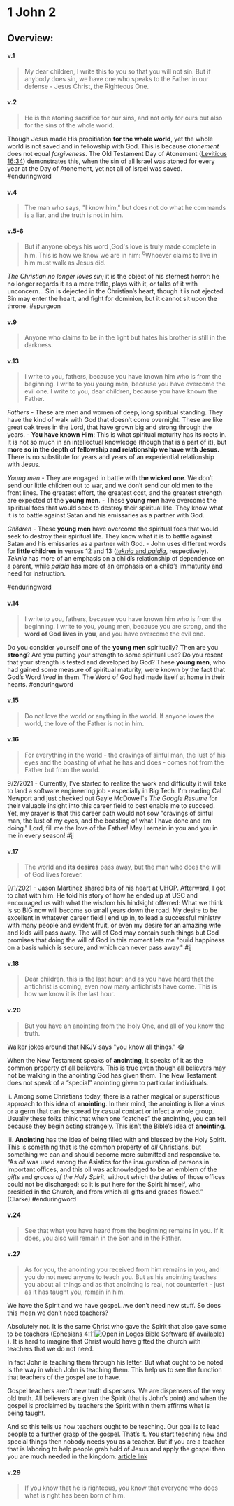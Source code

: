# 1 John 2

## Overview:



#### v.1
>My dear children, I write this to you so that you will not sin. But if anybody does sin, we have one who speaks to the Father in our defense - Jesus Christ, the Righteous One.

#### v.2
>He is the atoning sacrifice for our sins, and not only for ours but also for the sins of the whole world.

Though Jesus made His propitiation **for the whole world**, yet the whole world is not saved and in fellowship with God. This is because _atonement_ does not equal _forgiveness_. The Old Testament Day of Atonement ([Leviticus 16:34](https://www.blueletterbible.org/search/preSearch.cfm?Criteria=Leviticus+16.34&t=NKJV)) demonstrates this, when the sin of all Israel was atoned for every year at the Day of Atonement, yet not all of Israel was saved.
#enduringword 

#### v.4
>The man who says, "I know him," but does not do what he commands is a liar, and the truth is not in him.

#### v.5-6
>But if anyone obeys his word ,God's love is truly made complete in him. This is how we know we are in him: <sup>6</sup>Whoever claims to live in him must walk as Jesus did.

_The Christian no longer loves sin;_ it is the object of his sternest horror: he no longer regards it as a mere trifle, plays with it, or talks of it with unconcern… Sin is dejected in the Christian’s heart, though it is not ejected. Sin may enter the heart, and fight for dominion, but it cannot sit upon the throne.
#spurgeon 


#### v.9
>Anyone who claims to be in the light but hates his brother is still in the darkness.

#### v.13
>I write to you, fathers, because you have known him who is from the beginning. I write to you young men, because you have overcome the evil one. I write to you, dear children, because you have known the Father.

*Fathers*
	- These are men and women of deep, long spiritual standing. They have the kind of walk with God that doesn’t come overnight. These are like great oak trees in the Lord, that have grown big and strong through the years.
	- **You have known Him**: This is what spiritual maturity has its roots in. It is not so much in an intellectual knowledge (though that is a part of it), but **more so in the depth of fellowship and relationship we have with Jesus.** There is no substitute for years and years of an experiential relationship with Jesus.
	
*Young men*
	- They are engaged in battle with **the wicked one**. We don’t send our little children out to war, and we don’t send our old men to the front lines. The greatest effort, the greatest cost, and the greatest strength are expected of the **young men**.
	- These **young men** have overcome the spiritual foes that would seek to destroy their spiritual life. They know what it is to battle against Satan and his emissaries as a partner with God.

*Children*
	- These **young men** have overcome the spiritual foes that would seek to destroy their spiritual life. They know what it is to battle against Satan and his emissaries as a partner with God.
	- John uses different words for **little children** in verses 12 and 13 ([_teknia_ and _paidia_](Greek), respectively). _Teknia_ has more of an emphasis on a child’s relationship of dependence on a parent, while _paidia_ has more of an emphasis on a child’s immaturity and need for instruction.

#enduringword 
	
#### v.14
>I write to you, fathers, because you have known him who is from the beginning. I write to you, young men, because you are strong, and the **word of God lives in you**, and you have overcome the evil one.

Do you consider yourself one of the **young men** spiritually? Then are you **strong**? Are you putting your strength to some spiritual use? Do you resent that your strength is tested and developed by God? These **young men**, who had gained some measure of spiritual maturity, were known by the fact that God’s Word _lived_ in them. The Word of God had made itself at home in their hearts.
#enduringword 

#### v.15
>Do not love the world or anything in the world. If anyone loves the world, the love of the Father is not in him.


#### v.16
>For everything in the world - the cravings of sinful man, the lust of his eyes and the boasting of what he has and does - comes not from the Father but from the world.

9/2/2021 - Currently, I've started to realize the work and difficulty it will take to land a software engineering job - especially in Big Tech. I'm reading Cal Newport and just checked out Gayle McDowell's *The Google Resume* for their valuable insight into this career field to best enable me to succeed. Yet, my prayer is that this career path would not sow "cravings of sinful man, the lust of my eyes, and the boasting of what I have done and am doing." Lord, fill me the love of the Father! May I remain in you and you in me in every season!
#jj 

#### v.17
>The world and **its desires** pass away, but the man who does the will of God lives forever.

9/1/2021 - Jason Martinez shared bits of his heart at UHOP. Afterward, I got to chat with him. He told his story of how he ended up at USC and encouraged us with what the wisdom his hindsight offerred: What we think is so BIG now will become so small years down the road. My desire to be excellent in whatever career field I end up in, to lead a successful ministry with many people and evident fruit, or even my desire for an amazing wife and kids will pass away. The will of God may contain such things but God promises that doing the will of God in this moment lets me "build happiness on a basis which is secure, and which can never pass away."
#jj 

#### v.18
>Dear children, this is the last hour; and as you have heard that the antichrist is coming, even now many antichrists have come. This is how we know it is the last hour.

#### v.20
>But you have an anointing from the Holy One, and all of you know the truth.

Walker jokes around that NKJV says "you know all things." 😂

When the New Testament speaks of **anointing**, it speaks of it as the common property of all believers. This is true even though all believers may not be walking in the anointing God has given them. The New Testament does not speak of a “special” anointing given to particular individuals.

ii. Among some Christians today, there is a rather magical or superstitious approach to this idea of **anointing**. In their mind, the anointing is like a virus or a germ that can be spread by casual contact or infect a whole group. Usually these folks think that when one “catches” the anointing, you can tell because they begin acting strangely. This isn’t the Bible’s idea of **anointing**.

iii. **Anointing** has the idea of being filled with and blessed by the Holy Spirit. This is something that is the common property of _all_ Christians, but something we can and should become more submitted and responsive to. “As _oil_ was used among the Asiatics for the inauguration of persons in important offices, and this oil was acknowledged to be an emblem of the _gifts_ and _graces of the Holy Spirit_, without which the duties of those offices could not be discharged; so it is put here for the Spirit himself, who presided in the Church, and from which all gifts and graces flowed.” (Clarke)
#enduringword 

#### v.24
>See that what you have heard from the beginning remains in you. If it does, you also will remain in the Son and in the Father.

#### v.27
>As for you, the anointing you received from him remains in you, and you do not need anyone to teach you. But as his anointing teaches you about all things and as that anointing is real, not counterfeit - just as it has taught you, remain in him.

We have the Spirit and we have gospel…we don’t need new stuff. So does this mean we don’t need teachers?

Absolutely not. It is the same Christ who gave the Spirit that also gave some to be teachers ([Ephesians 4:11](https://biblia.com/bible/esv/Eph%204.11)[![](http://www.logos.com/images/Corporate/LibronixLink_dark.png "Open in Logos Bible Software (if available)")](libronixdls:keylink|ref=[en]bible:Eph4.11|res=LLS:ESV)). It is hard to imagine that Christ would have gifted the church with teachers that we do not need.

In fact John is teaching them through his letter. But what ought to be noted is the way in which John is teaching them. This help us to see the function that teachers of the gospel are to have.

Gospel teachers aren’t new truth dispensers. We are dispensers of the very old truth. All believers are given the Spirit (that is John’s point) and when the gospel is proclaimed by teachers the Spirit within them affirms what is being taught.

And so this tells us how teachers ought to be teaching. Our goal is to lead people to a further grasp of the gospel. That’s it. You start teaching new and special things then nobody needs you as a teacher. But if you are a teacher that is laboring to help people grab hold of Jesus and apply the gospel then you are much needed in the kingdom.
[article link](http://www.mikeleake.net/2014/10/does-1-john-227-mean-i-dont-need-my-sunday-school-teacher.html)

#### v.29
>If you know that he is righteous, you know that everyone who does what is right has been born of him.

